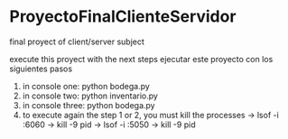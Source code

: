 # ProyectoFinalClienteServidor
final proyect of client/server subject

execute this proyect with the next steps
ejecutar este proyecto con los siguientes pasos

1. in console one: python bodega.py
2. in console two: python inventario.py
3. in console three: python bodega.py
4. to execute again the step 1 or 2, you must kill the processes 
        -> lsof -i :6060
        -> kill -9 pid
        -> lsof -i :5050
        -> kill -9 pid
